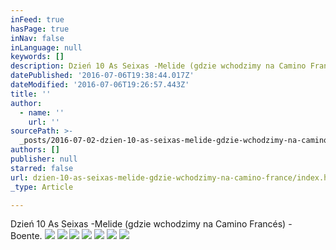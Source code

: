 ```yaml
---
inFeed: true
hasPage: true
inNav: false
inLanguage: null
keywords: []
description: Dzień 10 As Seixas -Melide (gdzie wchodzimy na Camino Francés) - Boente.
datePublished: '2016-07-06T19:38:44.017Z'
dateModified: '2016-07-06T19:26:57.443Z'
title: ''
author:
  - name: ''
    url: ''
sourcePath: >-
  _posts/2016-07-02-dzien-10-as-seixas-melide-gdzie-wchodzimy-na-camino-france.md
authors: []
publisher: null
starred: false
url: dzien-10-as-seixas-melide-gdzie-wchodzimy-na-camino-france/index.html
_type: Article

---
```

Dzień 10 As Seixas -Melide (gdzie wchodzimy na Camino Francés) - Boente.
![](https://the-grid-user-content.s3-us-west-2.amazonaws.com/9bb5b1f0-1623-42fe-b6ba-a8d0cb1c1c08.jpg)
![](https://the-grid-user-content.s3-us-west-2.amazonaws.com/7f661e73-d5fa-4045-89cd-69b9ec2bad53.jpg)
![](https://the-grid-user-content.s3-us-west-2.amazonaws.com/7c4417f9-610e-48c0-a502-91ed9e5eb6db.jpg)
![](https://the-grid-user-content.s3-us-west-2.amazonaws.com/dd652195-8403-48a7-87a8-3bdd8b5ee8fe.jpg)
![](https://the-grid-user-content.s3-us-west-2.amazonaws.com/6113af1d-7678-4b2c-9e74-9573c29ed837.jpg)
![](https://the-grid-user-content.s3-us-west-2.amazonaws.com/36df2422-add4-4c77-a0cc-4e7b14c4924d.jpg)
![](https://the-grid-user-content.s3-us-west-2.amazonaws.com/90f7c4b8-fd6b-43e2-9e20-28c1de4c389f.jpg)